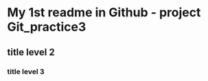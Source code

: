 <h1>My 1st readme in Github - project Git_practice3</h1>
<h2>title level 2</h2>
<h3>title level 3</h3>
